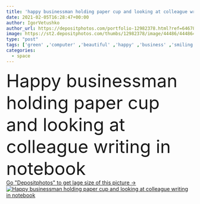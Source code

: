 ```yaml
---
title: 'happy businessman holding paper cup and looking at colleague writing in notebook'
date: 2021-02-05T16:28:47+00:00
author: IgorVetushko
author_url: https://depositphotos.com/portfolio-12982378.html?ref=64678756
image: https://st2.depositphotos.com/thumbs/12982378/image/44486/444864392/api_thumb_450.jpg?forcejpeg=true
type: "post"
tags: ['green' ,'computer' ,'beautiful' ,'happy' ,'business' ,'smiling' ,'people' ,'cheerful' ,'plant' ,'caucasian' ,'man' ,'technology' ,'drink' ,'emotion' ,'corporate' ,'office' ,'hold' ,'beverage' ,'woman' ,'device' ,'wireless' ,'laptop' ,'notebook' ,'work' ,'businessman' ,'pen' ,'together' ,'looking' ,'indoors' ,'headphones' ,'profession' ,'attractive' ,'glasses' ,'handsome' ,'gadget' ,'workplace' ,'write' ,'stationery' ,'businesswoman' ,'colleagues' ,'coworkers' ,'copy space' ,'IT Support' ,'paper cup' ,'coffee to go' ]
categories: 
  - space
---
```

<div aling="center">
            <font size="60"> Happy businessman holding paper cup and looking at colleague writing in notebook</font>   
</div>
<div>
    <a href='https://depositphotos.com/444864392/stock-photo-happy-businessman-holding-paper-cup.html?ref=64678756' target=_blank > Go "Depositphotos" to get lage size of this picture ->
        <img href='https://depositphotos.com/444864392/stock-photo-happy-businessman-holding-paper-cup.html?ref=64678756' src='https://st2.depositphotos.com/12982378/44486/i/950/depositphotos_444864392-stock-photo-happy-businessman-holding-paper-cup.jpg?forcejpeg=true' alt='Happy businessman holding paper cup and looking at colleague writing in notebook' >
    </a>
</div>
